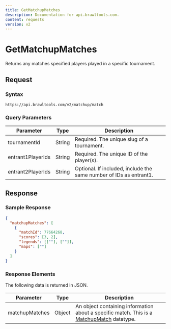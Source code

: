 ```yaml
---
title: GetMatchupMatches
description: Documentation for api.brawltools.com.
content: requests
version: v2
---
```


# GetMatchupMatches

Returns any matches specified players played in a specific tournament.

## Request

### Syntax

```url
https://api.brawltools.com/v2/matchup/match
```

### Query Parameters

| Parameter         | Type   | Description                                                        |
| ----------------- | ------ | ------------------------------------------------------------------ |
| tournamentId      | String | Required. The unique slug of a tournament.                         |
| entrant1PlayerIds | String | Required. The unique ID of the player(s).                          |
| entrant2PlayerIds | String | Optional. If included, include the same number of IDs as entrant1. |

## Response

### Sample Response

```json
{
  "matchupMatches": [
    {
      "matchId": 77664268,
      "scores": [3, 2],
      "legends": [[""], [""]],
      "maps": [""]
    }
  ]
}
```

### Response Elements

The following data is returned in JSON.

| Parameter      | Type   | Description                                                                                                                             |
| -------------- | ------ | --------------------------------------------------------------------------------------------------------------------------------------- |
| matchupMatches | Object | An object containing information about a specific match. This is a <a href="../../datatypes/matchupmatch.md">MatchupMatch</a> datatype. |
